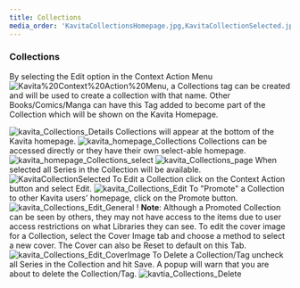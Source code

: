 ```yaml
---
title: Collections
media_order: 'KavitaCollectionsHomepage.jpg,KavitaCollectionSelected.jpg,Kavita Context Action Menu.png,kavita_Collections_Edit_General.jpg,kavita_Collections_Edit_CoverImage.jpg,kavita_Collections_Edit.jpg,kavita_Collections_page.jpg,kavita_homepage_Collections.jpg,kavita_homepage_Collections_select.jpg,kavita_Collections_Details.jpg,kavtia_Collections_Delete.jpg'
---
```


### Collections

By selecting the Edit option in the Context Action Menu![Kavita%20Context%20Action%20Menu](Kavita%20Context%20Action%20Menu.png "Kavita%20Context%20Action%20Menu"), a Collections tag can be created and will be used to create a collection with that name. Other Books/Comics/Manga can have this Tag added to become part of the Collection which will be shown on the Kavita Homepage.

![kavita_Collections_Details](kavita_Collections_Details.jpg "kavita_Collections_Details")
Collections will appear at the bottom of the Kavita homepage. 
![kavita_homepage_Collections](kavita_homepage_Collections.jpg "kavita_homepage_Collections")
Collections can be accessed directly or they have their own select-able homepage.
![kavita_homepage_Collections_select](kavita_homepage_Collections_select.jpg "kavita_homepage_Collections_select")
![kavita_Collections_page](kavita_Collections_page.jpg "kavita_Collections_page")
When selected all Series in the Collection will be available.
![KavitaCollectionSelected](KavitaCollectionSelected.jpg "KavitaCollectionSelected")
To Edit a Collection click on the Context Action button and select Edit.
![kavita_Collections_Edit](kavita_Collections_Edit.jpg "kavita_Collections_Edit")
To "Promote" a Collection to other Kavita users' homepage, click on the Promote button.
![kavita_Collections_Edit_General](kavita_Collections_Edit_General.jpg "kavita_Collections_Edit_General")
! **Note**: Although a Promoted Collection can be seen by others, they may not have access to the items due to user access restrictions on what Libraries they can see.
To edit the cover image for a Collection, select the Cover Image tab and choose a method to select a new cover. The Cover can also be Reset to default on this Tab.
![kavita_Collections_Edit_CoverImage](kavita_Collections_Edit_CoverImage.jpg "kavita_Collections_Edit_CoverImage")
To Delete a Collection/Tag uncheck all Series in the Collection and hit Save. A popup will warn that you are about to delete the Collection/Tag.
![kavtia_Collections_Delete](kavtia_Collections_Delete.jpg "kavtia_Collections_Delete")